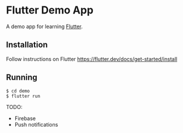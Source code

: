 # Flutter Demo App

A demo app for learning [Flutter](https://flutter.dev/).

## Installation

Follow instructions on Flutter https://flutter.dev/docs/get-started/install


## Running

```
$ cd demo
$ flutter run
```


TODO:
- Firebase
- Push notifications
